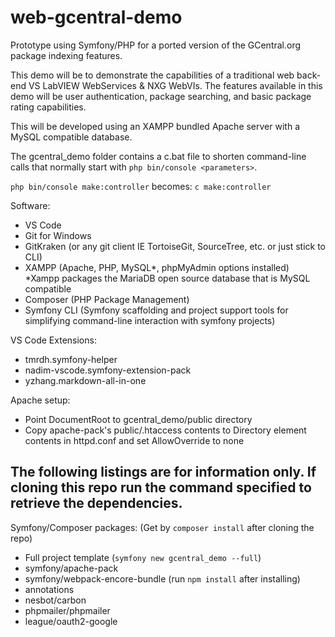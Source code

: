# web-gcentral-demo
Prototype using Symfony/PHP for a ported version of the GCentral.org package indexing features.

This demo will be to demonstrate the capabilities of a traditional web back-end VS LabVIEW WebServices & NXG WebVIs. The features available in this demo will be user authentication, package searching, and basic package rating capabilities.

This will be developed using an XAMPP bundled Apache server with a MySQL compatible database.

The gcentral_demo folder contains a c.bat file to shorten command-line calls that normally start with `php bin/console <parameters>`.

`php bin/console make:controller` becomes:
`c make:controller`

Software:
 - VS Code
 - Git for Windows
 - GitKraken (or any git client IE TortoiseGit, SourceTree, etc. or just stick to CLI)
 - XAMPP (Apache, PHP, MySQL*, phpMyAdmin options installed) *Xampp packages the MariaDB open source database that is MySQL compatible
 - Composer (PHP Package Management)
 - Symfony CLI (Symfony scaffolding and project support tools for simplifying command-line interaction with symfony projects)

VS Code Extensions:
 - tmrdh.symfony-helper
 - nadim-vscode.symfony-extension-pack
 - yzhang.markdown-all-in-one

Apache setup:
 - Point DocumentRoot to gcentral_demo/public directory
 - Copy apache-pack's public/.htaccess contents to Directory element contents in httpd.conf and set AllowOverride to none

## The following listings are for information only. If cloning this repo run the command specified to retrieve the dependencies.

Symfony/Composer packages: (Get by `composer install` after cloning the repo)
 - Full project template (`symfony new gcentral_demo --full`)
 - symfony/apache-pack
 - symfony/webpack-encore-bundle (run `npm install` after installing)
 - annotations
 - nesbot/carbon
 - phpmailer/phpmailer
 - league/oauth2-google